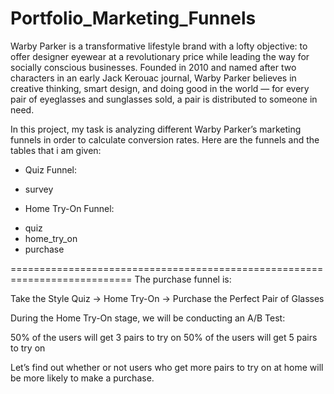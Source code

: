# Portfolio_Marketing_Funnels


Warby Parker is a transformative lifestyle brand with a lofty objective: to offer designer eyewear at a revolutionary price while leading the way for socially conscious businesses. Founded in 2010 and named after two characters in an early Jack Kerouac journal, Warby Parker believes in creative thinking, smart design, and doing good in the world — for every pair of eyeglasses and sunglasses sold, a pair is distributed to someone in need.

In this project, my task is analyzing different Warby Parker’s marketing funnels in order to calculate conversion rates. Here are the funnels and the tables that i am given:

- Quiz Funnel:
+ survey

- Home Try-On Funnel:
+ quiz
+ home_try_on
+ purchase

===========================================================================
The purchase funnel is:

Take the Style Quiz → Home Try-On → Purchase the Perfect Pair of Glasses

During the Home Try-On stage, we will be conducting an A/B Test:

50% of the users will get 3 pairs to try on
50% of the users will get 5 pairs to try on

Let’s find out whether or not users who get more pairs to try on 
at home will be more likely to make a purchase.
